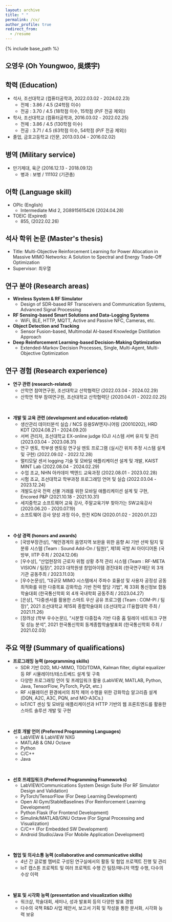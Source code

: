 ```yaml
---
layout: archive
title: " "
permalink: /cv/
author_profile: true
redirect_from:
  - /resume
---
```


{% include base_path %}

오영우 (Oh Youngwoo, 吳煐宇)
---

<!-- 경력 (Work experience)
---
* AA (YYYY.MM.DD - YYYY.MM.DD)
  * BB -->

학력 (Education)
---
* 석사, 조선대학교 (컴퓨터공학과, 2022.03.02 - 2024.02.23)
  * 전체 : 3.86 / 4.5 (24학점 이수)
  * 전공 : 3.70 / 4.5 (18학점 이수, 15학점 (P/F 전공 제외))
* 학사, 조선대학교 (컴퓨터공학과, 2016.03.02 - 2022.02.25)
  * 전체 : 3.86 / 4.5 (130학점 이수)
  * 전공 : 3.71 / 4.5 (63학점 이수, 54학점 (P/F 전공 제외))
* 졸업, 금호고등학교 (인문, 2013.03.04 - 2016.02.02)

병역 (Military service)
---
* 만기제대, 육군 (2016.12.13 - 2018.09.12)
  * 병과 : 보병 / 111102 (기관총)

어학 (Language skill)
---
* OPIc (English)
  * Intermediate Mid 2, 2G8915615426 (2024.04.28)
* TOEIC (Expired)
  * 855, (2022.02.26)

석사 학위 논문 (Master's thesis)
---
* Title: Multi-Objective Reinforcement Learning for Power Allocation in Massive MIMO Networks: A Solution to Spectral and Energy Trade-Off Optimization
* Supervisor: 최우열

연구 분야 (Research areas)
---
* **Wireless System & RF Simulator** 
  * Design of SDR-based RF Transceivers and Communication Systems, Advanced Signal Processing
* **RF Sensing-based Smart Solutions and Data-Logging Systems**
  * WiFi, BLE, HTTP, MQTT, Active and Passive NFC, Cameras, etc.
* **Object Detection and Tracking**
  * Sensor Fusion-based, Multimodal AI-based Knowledge Distillation Approach
* **Deep Reinforcement Learning-based Decision-Making Optimization**
  * Extended-Markov Decision Processes, Single, Multi-Agent, Multi-Objective Optimization

연구 경험 (Research experience)
---
* **연구 관련 (research-related)**
  * 산학연 참여연구원, 조선대학교 산학협력단 (2022.03.04 - 2024.02.29)
  * 산학연 학부 참여연구원, 조선대학교 산학협력단 (2020.04.01 - 2022.02.25)
<br>

* **개발 및 교육 관련 (development and education-related)**
  * 생산관리 데이터분석 실습 / NCS 응용SW엔지니어링 (20010202), HRD KDT (2024.08.21 - 2024.09.20)
  * 서버 관리자, 조선대학교 EX-online judge (OJ) 시스템 서버 유지 및 관리 (2023.03.04 - 2023.08.31)
  * 연구 멘토, 학부생 멘토링 연구실 멘토 프로그램 (실시간 위치 추정 시스템 설계 및 구현) (2022.09.02 - 2022.12.28)
  * 멀티모달 센서 logging 기술 및 모바일 애플리케이션 설계 및 개발, KAIST MINT Lab (2022.08.04 - 2024.02.29)
  * 수업 조교, NHN 아카데미 백엔드 교육과정 (2022.08.01 - 2023.02.28)
  * 시험 조교, 조선대학교 학부과정 프로그래밍 언어 및 실습 (2022.03.04 - 2023.12.24)
  * 개발도상국 전력 선불 거래를 위한 모바일 애플리케이션 설계 및 구현, Encored P&P (2021.10.18 - 2021.10.31)​
  * 세지중학교 소프트웨어 교육 강사, 주말교육기부 찾아가는 SW교육강사 (2020.06.20 - 2020.07.19)
  * 소프트웨어 강사 양성 과정 이수, 한전 KDN (2020.01.02 - 2020.01.22)
<br>

* **수상 경력 (honors and awards)**
  * [국방부장관상], “해안경계의 음영지역 보완을 위한 음향 AI 기반 선박 탐지 및 분류 시스템 (Team : Sound Add-On / 팀원)”, 제1회 국방 AI 아이디어톤 (국방부, IITP 주최 / 2024.12.06)
  * [우수상], “산업현장의 근로자 위험 상황 추적 관리 시스템 (Team : RF-META VISION / 팀장)”, 2023 대학원생 창업아이템 경진대회 (한국연구재단 외 3개 기관 공동주최 / 2023.11.03)
  * [우수논문상], “대규모 MIMO 시스템에서 주파수 효율성 및 사용자 공정성 공동 최적화를 위한 다중목표 강화학습 기반 전력 할당 기법”, 제 33회 통신정보 합동학술대회 (한국통신학회 외 4개 국내학회 공동주최 / 2023.04.27)
  * [은상], “다중센서를 활용한 스마트 우산 공유 프로그램 (Team : COM-PI / 팀장)”, 2021 조선대학교 제15회 종합학술대회 (조선대학교 IT융합대학 주최 / 2021.11.26)
  * [장려상 (학부 우수논문)], “시분할 다중접속 기반 다중 홉 릴레이 네트워크 구현 및 성능 분석”, 2021 한국통신학회 동계종합학술발표회 (한국통신학회 주최 / 2021.02.03)

주요 역량 (Summary of qualifications)
---
* **프로그래밍 능력 (programming skills)**
  * SDR 기반 D2D, MU-MIMO, TDD/TDMA, Kalman filter, digital equalizer 등 RF 시뮬레이터/테스트베드 설계 및 구축
  * 다양한 프로그래밍 언어 및 프레임워크 활용 (LabVIEW, MATLAB, Python, Java, TensorFlow, PyTorch, PyQt, etc.)
  * RF 시뮬레이션 환경에서의 최적 제어 수행을 위한 강화학습 알고리즘 설계 (DQN, A2C, A3C, PQN, and MO-A3Cs.)
  * IoT/ICT 센싱 및 모바일 애플리케이션과 HTTP 기반의 웹 프론트엔드를 활용한 스마트 솔루션 개발 및 구현
<br>

* **선호 개발 언어 (Preferred Programming Languages)**
  * LabVIEW & LabVIEW NXG
  * MATLAB & GNU Octave
  * Python
  * C/C++
  * Java
<br>

* **선호 프레임워크 (Preferred Programming Frameworks)**
  * LabVIEW/Communications System Design Suite (For RF Simulator Design and Validation)
  * PyTorch/TensorFlow (For Deep Learning Development)
  * Open AI Gym/StableBaselines (For Reinforcement Learning Development)
  * Python Flask (For Frontend Development)
  * Simulink/MATLAB/GNU Octave (For Signal Processing and Visualization) 
  * C/C++ (For Embedded SW Development)
  * Android Studio/Java (For Mobile Application Development)
<br>

* **협업 및 의사소통 능력 (collaborative and communicative skills)**
  * 4년 간 글로벌 멤버로 구성된 연구실에서의 활동 및 협업 프로젝트 진행 및 관리
  * IoT 캡스톤 프로젝트 및 여러 프로젝트 수행 간 팀장/매니저 역할 수행, 다수의 수상 이력
<br>

* **발표 및 시각화 능력 (presentation and visualization skills)**
  * 워크샵, 학술대회, 세미나, 성과 발표회 등의 다양한 발표 경험
  * 다수의 국책 R&D 사업 제안서, 보고서 기획 및 작성을 통한 문서화, 시각화 능력 보유

<!-- 추천서 (recommendation letters)
---
* **Arif Ullah Khan (PhD in Electronics & Communicayion Engineering (ECE) / Research Fellow at Queens University / Professor and Faculity Member at Chosun Univsersity)**
  * I have had the pleasure of working closely with Youngwoo Oh. He was a student in my course at Chosun University, where he demonstrated a strong aptitude for understanding key concepts and stood out as one of the top students in the class. 
  * I also had the opportunity to collaborate with him on a research work, which led to a high-quality journal paper. What truly sets Youngwoo apart is his enthusiasm for learning and his proactive approach to problem-solving. He is not only a great team member but also a motivated individual who consistently seeks to improve his skills and expand his knowledge. His ability to work collaboratively and communicate effectively made him an invaluable member to the team.
  * Youngwoo Oh is a bright, capable, and responsible individual, and I wholeheartedly recommend him, as he will be an asset to any organization he joins.
<br>

* **Islam Helmy (PhD in Computer Science at Chosun Univsersity / Research Assistant at Smart Networking Lab)**
  * Youngwoo has excellent technical programming and hardware skills. He is highly motivated and hard-working. In addition, he is highly disciplined and can work under pressure. Further, he is familiar with different programming languages, such as Python and Matlab, and he has great experience with Linux and operating systems. He also used different machine-learning methodologies to solve wireless communication system problems. I highly recommend him for the Research and Development Position.
<br> -->

<!-- 소속 학회 (Professional memberships)
---
* graduate student member, IEEE (2021 ~ present)
* 학생회원, 한국전자파학회 (2021 ~ present)
* 학생회원, 한국통신학회 (2020 ~ present)
* 학생회원, 대한전자공학회 (2020 ~ present)
* 학생회원, 한국스마트미디어학회 (2020 ~ present) -->

<!-- Curriculum Vitae
---
<embed src="{{ site.baseurl }}/files/mycv.pdf" width="600" height="700" type='application/pdf'> -->